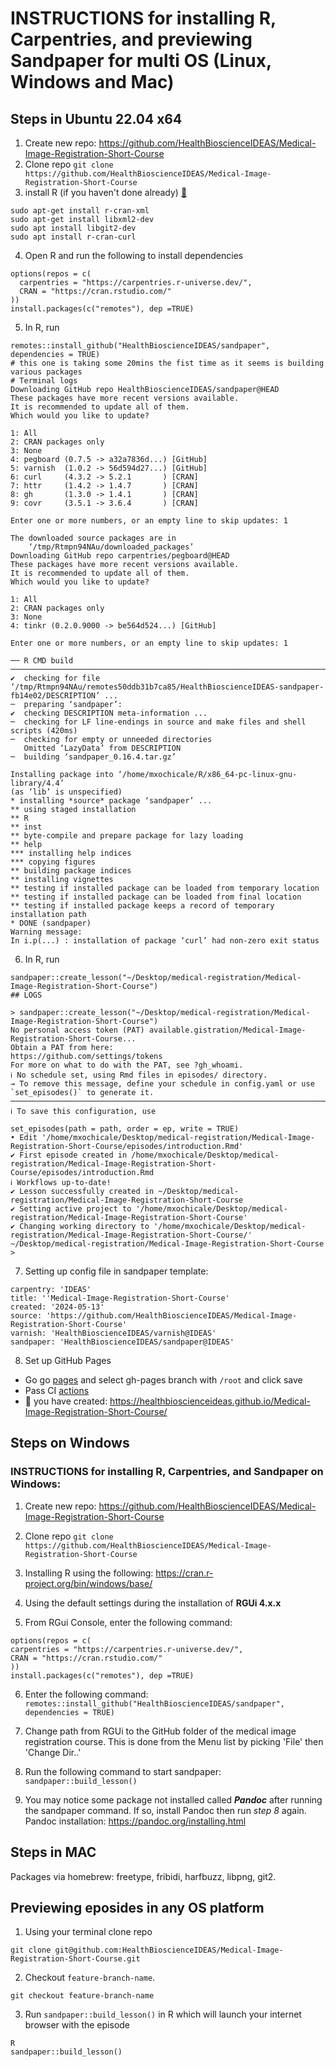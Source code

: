 # INSTRUCTIONS for installing R, Carpentries, and previewing Sandpaper for multi OS (Linux, Windows and Mac)

## Steps in Ubuntu 22.04 x64
1. Create new repo: https://github.com/HealthBioscienceIDEAS/Medical-Image-Registration-Short-Course
2. Clone repo `git clone https://github.com/HealthBioscienceIDEAS/Medical-Image-Registration-Short-Course`
3. install R (if you haven't done already) [:link:](https://cran.r-project.org/bin/linux/ubuntu/) 
```
sudo apt-get install r-cran-xml
sudo apt-get install libxml2-dev
sudo apt install libgit2-dev
sudo apt install r-cran-curl

```
4. Open R and run the following to install dependencies
```
options(repos = c(
  carpentries = "https://carpentries.r-universe.dev/", 
  CRAN = "https://cran.rstudio.com/"
))
install.packages(c("remotes"), dep =TRUE)
```

5. In R, run 
```
remotes::install_github("HealthBioscienceIDEAS/sandpaper", dependencies = TRUE)
# this one is taking some 20mins the fist time as it seems is building various packages
# Terminal logs
Downloading GitHub repo HealthBioscienceIDEAS/sandpaper@HEAD
These packages have more recent versions available.
It is recommended to update all of them.
Which would you like to update?

1: All                                      
2: CRAN packages only                       
3: None                                     
4: pegboard (0.7.5 -> a32a7836d...) [GitHub]
5: varnish  (1.0.2 -> 56d594d27...) [GitHub]
6: curl     (4.3.2 -> 5.2.1       ) [CRAN]  
7: httr     (1.4.2 -> 1.4.7       ) [CRAN]  
8: gh       (1.3.0 -> 1.4.1       ) [CRAN]  
9: covr     (3.5.1 -> 3.6.4       ) [CRAN]  

Enter one or more numbers, or an empty line to skip updates: 1

The downloaded source packages are in
	‘/tmp/Rtmpn94NAu/downloaded_packages’
Downloading GitHub repo carpentries/pegboard@HEAD
These packages have more recent versions available.
It is recommended to update all of them.
Which would you like to update?

1: All                                        
2: CRAN packages only                         
3: None                                       
4: tinkr (0.2.0.9000 -> be564d524...) [GitHub]

Enter one or more numbers, or an empty line to skip updates: 1

── R CMD build ────────────────────────────────────────────────────────────────────────────────────────────────────────────────────────────────────────────────────────────────────────────────────────────────────
✔  checking for file ‘/tmp/Rtmpn94NAu/remotes50ddb31b7ca85/HealthBioscienceIDEAS-sandpaper-fb14e02/DESCRIPTION’ ...
─  preparing ‘sandpaper’:
✔  checking DESCRIPTION meta-information ...
─  checking for LF line-endings in source and make files and shell scripts (420ms)
─  checking for empty or unneeded directories
   Omitted ‘LazyData’ from DESCRIPTION
─  building ‘sandpaper_0.16.4.tar.gz’
   
Installing package into ‘/home/mxochicale/R/x86_64-pc-linux-gnu-library/4.4’
(as ‘lib’ is unspecified)
* installing *source* package ‘sandpaper’ ...
** using staged installation
** R
** inst
** byte-compile and prepare package for lazy loading
** help
*** installing help indices
*** copying figures
** building package indices
** installing vignettes
** testing if installed package can be loaded from temporary location
** testing if installed package can be loaded from final location
** testing if installed package keeps a record of temporary installation path
* DONE (sandpaper)
Warning message:
In i.p(...) : installation of package ‘curl’ had non-zero exit status

```

6. In R, run 
```
sandpaper::create_lesson("~/Desktop/medical-registration/Medical-Image-Registration-Short-Course")
## LOGS

> sandpaper::create_lesson("~/Desktop/medical-registration/Medical-Image-Registration-Short-Course")
No personal access token (PAT) available.gistration/Medical-Image-Registration-Short-Course...
Obtain a PAT from here:
https://github.com/settings/tokens
For more on what to do with the PAT, see ?gh_whoami.
ℹ No schedule set, using Rmd files in episodes/ directory.
→ To remove this message, define your schedule in config.yaml or use `set_episodes()` to generate it.
───────────────────────────────────────────────────────────────────────────────────────────────────────────────────────────────────────────────────────────────────────────────────────────────────────────────────
ℹ To save this configuration, use

set_episodes(path = path, order = ep, write = TRUE)
• Edit '/home/mxochicale/Desktop/medical-registration/Medical-Image-Registration-Short-Course/episodes/introduction.Rmd'
✔ First episode created in /home/mxochicale/Desktop/medical-registration/Medical-Image-Registration-Short-Course/episodes/introduction.Rmd
ℹ Workflows up-to-date!
✔ Lesson successfully created in ~/Desktop/medical-registration/Medical-Image-Registration-Short-Course
✔ Setting active project to '/home/mxochicale/Desktop/medical-registration/Medical-Image-Registration-Short-Course'
✔ Changing working directory to '/home/mxochicale/Desktop/medical-registration/Medical-Image-Registration-Short-Course/'
~/Desktop/medical-registration/Medical-Image-Registration-Short-Course
> 
```

7. Setting up config file in sandpaper template:
```
carpentry: 'IDEAS'
title: ''Medical-Image-Registration-Short-Course'
created: '2024-05-13'
source: 'https://github.com/HealthBioscienceIDEAS/Medical-Image-Registration-Short-Course'
varnish: 'HealthBioscienceIDEAS/varnish@IDEAS'
sandpaper: 'HealthBioscienceIDEAS/sandpaper@IDEAS'
```

8. Set up GitHub Pages 
* Go go [pages](https://github.com/HealthBioscienceIDEAS/Medical-Image-Registration-Short-Course/settings/pages) and select gh-pages branch with `/root` and click save
* Pass CI [actions](https://github.com/HealthBioscienceIDEAS/Medical-Image-Registration-Short-Course/actions/runs/9064118161)
* :tada: you have created: https://healthbioscienceideas.github.io/Medical-Image-Registration-Short-Course/


## Steps on Windows

### **INSTRUCTIONS for installing R, Carpentries, and Sandpaper on Windows:**

1. Create new repo: https://github.com/HealthBioscienceIDEAS/Medical-Image-Registration-Short-Course

2. Clone repo `git clone https://github.com/HealthBioscienceIDEAS/Medical-Image-Registration-Short-Course`

3. Installing R using the following: https://cran.r-project.org/bin/windows/base/

4. Using the default settings during the installation of **RGUi 4.x.x**

5. From RGui Console, enter the following command: 
```
options(repos = c(
carpentries = "https://carpentries.r-universe.dev/",
CRAN = "https://cran.rstudio.com/"
))
install.packages(c("remotes"), dep =TRUE)
```

6. Enter the following command: 
`remotes::install_github("HealthBioscienceIDEAS/sandpaper", dependencies = TRUE)
`
7. Change path from RGUi to the GitHub folder of the medical image registration course. This is done from the Menu list by picking 'File' then 'Change Dir..'

8. Run the following command to start sandpaper: 
`sandpaper::build_lesson()
`
9. You may notice some package not installed called _**Pandoc**_ after running the sandpaper command. If so, install Pandoc then run _step 8_ again.
Pandoc installation: https://pandoc.org/installing.html



## Steps in MAC
Packages via homebrew: freetype, fribidi, harfbuzz, libpng, git2. 


## Previewing eposides in any OS platform
1. Using your terminal clone repo
```
git clone git@github.com:HealthBioscienceIDEAS/Medical-Image-Registration-Short-Course.git
```

2. Checkout `feature-branch-name`.
```
git checkout feature-branch-name
``` 

3. Run `sandpaper::build_lesson()` in R which will launch your internet browser with the episode
```
R
sandpaper::build_lesson()
```

